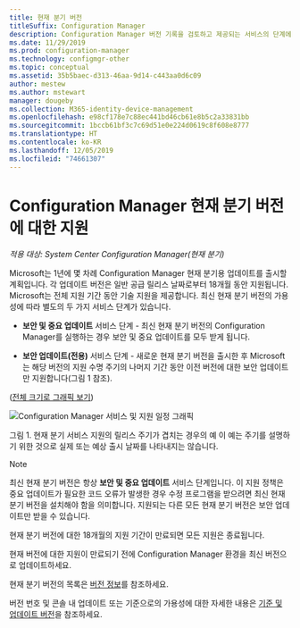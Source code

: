 ```yaml
---
title: 현재 분기 버전
titleSuffix: Configuration Manager
description: Configuration Manager 버전 기록을 검토하고 제공되는 서비스의 단계에 대해 알아봅니다.
ms.date: 11/29/2019
ms.prod: configuration-manager
ms.technology: configmgr-other
ms.topic: conceptual
ms.assetid: 35b5baec-d313-46aa-9d14-c443aa0d6c09
author: mestew
ms.author: mstewart
manager: dougeby
ms.collection: M365-identity-device-management
ms.openlocfilehash: e98cf178e7c88ec441bd46cb61e8b5c2a33831bb
ms.sourcegitcommit: 1bccb61bf3c7c69d51e0e224d0619c8f608e8777
ms.translationtype: HT
ms.contentlocale: ko-KR
ms.lasthandoff: 12/05/2019
ms.locfileid: "74661307"
---
```

# <a name="support-for-configuration-manager-current-branch-versions"></a>Configuration Manager 현재 분기 버전에 대한 지원

*적용 대상: System Center Configuration Manager(현재 분기)*

Microsoft는 1년에 몇 차례 Configuration Manager 현재 분기용 업데이트를 출시할 계획입니다. 각 업데이트 버전은 일반 공급 릴리스 날짜로부터 18개월 동안 지원됩니다. Microsoft는 전체 지원 기간 동안 기술 지원을 제공합니다. 최신 현재 분기 버전의 가용성에 따라 별도의 두 가지 서비스 단계가 있습니다.

- **보안 및 중요 업데이트** 서비스 단계 - 최신 현재 분기 버전의 Configuration Manager를 실행하는 경우 보안 및 중요 업데이트를 모두 받게 됩니다.  

- **보안 업데이트(전용)** 서비스 단계 - 새로운 현재 분기 버전을 출시한 후 Microsoft는 해당 버전의 지원 수명 주기의 나머지 기간 동안 이전 버전에 대한 보안 업데이트만 지원합니다(그림 1 참조).  

([전체 크기로 그래픽 보기](media/servicing_support_timeline.png))

![Configuration Manager 서비스 및 지원 일정 그래픽](media/servicing_support_timeline.png)  

그림 1. 현재 분기 서비스 지원의 릴리스 주기가 겹치는 경우의 예 이 예는 주기를 설명하기 위한 것으로 실제 또는 예상 출시 날짜를 나타내지는 않습니다.

> [!NOTE]  
> 최신 현재 분기 버전은 항상 **보안 및 중요 업데이트** 서비스 단계입니다. 이 지원 정책은 중요 업데이트가 필요한 코드 오류가 발생한 경우 수정 프로그램을 받으려면 최신 현재 분기 버전을 설치해야 함을 의미합니다. 지원되는 다른 모든 현재 분기 버전은 보안 업데이트만 받을 수 있습니다.
>
> 현재 분기 버전에 대한 18개월의 지원 기간이 만료되면 모든 지원은 종료됩니다.
>
> 현재 버전에 대한 지원이 만료되기 전에 Configuration Manager 환경을 최신 버전으로 업데이트하세요.

현재 분기 버전의 목록은 [버전 정보](/sccm/core/servers/manage/updates#version-details)를 참조하세요.

버전 번호 및 콘솔 내 업데이트 또는 기준으로의 가용성에 대한 자세한 내용은 [기준 및 업데이트 버전](/sccm/core/servers/manage/updates#bkmk_Baselines)을 참조하세요.
